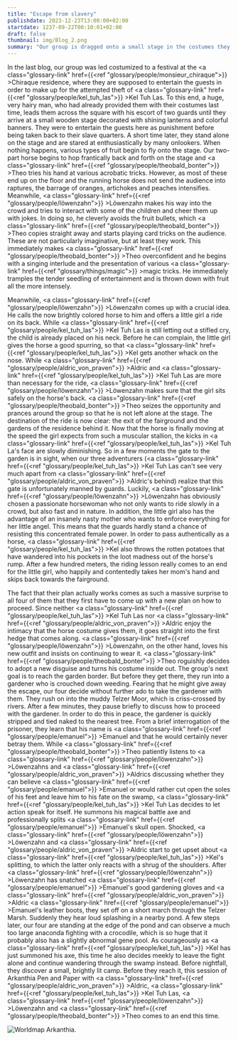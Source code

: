 ```yaml
---
title: "Escape from slavery"
publishdate: 2023-12-23T13:00:00+02:00
startdate: 1237-09-22T00:10:01+02:00
draft: false
thumbnail: img/Blog_2.png
summary: "Our group is dragged onto a small stage in the costumes they received last time and are made to entertain the visitors of the festival on the forecourt of the Chiraque residence. Unfortunately, the entertainment business is not their cup of tea, which is why they are pelted with all sorts of fruit and vegetables. You can find out here whether they manage to get out of this misery or pull a brilliant artistic act out of their hat:"
---
```


In the last blog, our group was led costumized to a festival at the <a class="glossary-link" href={{<ref "glossary/people/monsieur_chiraque">}} >Chiraque</a> residence, where they are supposed to entertain the guests in order to make up for the attempted theft of <a class="glossary-link" href={{<ref "glossary/people/kel_tuh_las">}} >Kel Tuh Las</a>. To this end, a huge, very hairy man, who had already provided them with their costumes last time, leads them across the square with his escort of two guards until they arrive at a small wooden stage decorated with shining lanterns and colorful banners. They were to entertain the guests here as punishment before being taken back to their slave quarters. A short time later, they stand alone on the stage and are stared at enthusiastically by many onlookers. When nothing happens, various types of fruit begin to fly onto the stage. Our two-part horse begins to hop frantically back and forth on the stage and <a class="glossary-link" href={{<ref "glossary/people/theobald_bonter">}} >Theo</a> tries his hand at various acrobatic tricks. However, as most of these end up on the floor and the running horse does not send the audience into raptures, the barrage of oranges, artichokes and peaches intensifies. Meanwhile, <a class="glossary-link" href={{<ref "glossary/people/löwenzahn">}} >Löwenzahn</a> makes his way into the crowd and tries to interact with some of the children and cheer them up with jokes. In doing so, he cleverly avoids the fruit bullets, which <a class="glossary-link" href={{<ref "glossary/people/theobald_bonter">}} >Theo</a> copies straight away and starts playing card tricks on the audience. These are not particularly imaginative, but at least they work. This immediately makes <a class="glossary-link" href={{<ref "glossary/people/theobald_bonter">}} >Theo</a> overconfident and he begins with a singing interlude and the presentation of various <a class="glossary-link" href={{<ref "glossary/things/magic">}} >magic</a> tricks. He immediately tramples the tender seedling of entertainment and is thrown down with fruit all the more intensely.

Meanwhile, <a class="glossary-link" href={{<ref "glossary/people/löwenzahn">}} >Löwenzahn</a> comes up with a crucial idea. He calls the now brightly colored horse to him and offers a little girl a ride on its back. While <a class="glossary-link" href={{<ref "glossary/people/kel_tuh_las">}} >Kel Tuh Las</a> is still letting out a stifled cry, the child is already placed on his neck. Before he can complain, the little girl gives the horse a good spurring, so that <a class="glossary-link" href={{<ref "glossary/people/kel_tuh_las">}} >Kel</a> gets another whack on the nose. While <a class="glossary-link" href={{<ref "glossary/people/aldric_von_praven">}} >Aldric</a> and <a class="glossary-link" href={{<ref "glossary/people/kel_tuh_las">}} >Kel Tuh Las</a> are more than necessary for the ride, <a class="glossary-link" href={{<ref "glossary/people/löwenzahn">}} >Löwenzahn</a> makes sure that the girl sits safely on the horse's back. <a class="glossary-link" href={{<ref "glossary/people/theobald_bonter">}} >Theo</a> seizes the opportunity and prances around the group so that he is not left alone at the stage. The destination of the ride is now clear: the exit of the fairground and the gardens of the residence behind it. Now that the horse is finally moving at the speed the girl expects from such a muscular stallion, the kicks in <a class="glossary-link" href={{<ref "glossary/people/kel_tuh_las">}} >Kel</a> Tuh La's face are slowly diminishing. So in a few moments the gate to the garden is in sight, when our three adventurers (<a class="glossary-link" href={{<ref "glossary/people/kel_tuh_las">}} >Kel Tuh Las</a> can't see very much apart from <a class="glossary-link" href={{<ref "glossary/people/aldric_von_praven">}} >Aldric</a>'s behind) realize that this gate is unfortunately manned by guards. Luckily, <a class="glossary-link" href={{<ref "glossary/people/löwenzahn">}} >Löwenzahn</a> has obviously chosen a passionate horsewoman who not only wants to ride slowly in a crowd, but also fast and in nature. In addition, the little girl also has the advantage of an insanely nasty mother who wants to enforce everything for her little angel. This means that the guards hardly stand a chance of resisting this concentrated female power. In order to pass authentically as a horse, <a class="glossary-link" href={{<ref "glossary/people/kel_tuh_las">}} >Kel</a> also throws the rotten potatoes that have wandered into his pockets in the loot madness out of the horse's rump. After a few hundred meters, the riding lesson really comes to an end for the little girl, who happily and contentedly takes her mom's hand and skips back towards the fairground.

The fact that their plan actually works comes as such a massive surprise to all four of them that they first have to come up with a new plan on how to proceed. Since neither <a class="glossary-link" href={{<ref "glossary/people/kel_tuh_las">}} >Kel Tuh Las</a> nor <a class="glossary-link" href={{<ref "glossary/people/aldric_von_praven">}} >Aldric</a> enjoy the intimacy that the horse costume gives them, it goes straight into the first hedge that comes along. <a class="glossary-link" href={{<ref "glossary/people/löwenzahn">}} >Löwenzahn</a>, on the other hand, loves his new outfit and insists on continuing to wear it. <a class="glossary-link" href={{<ref "glossary/people/theobald_bonter">}} >Theo</a> roguishly decides to adopt a new disguise and turns his costume inside out. The group's next goal is to reach the garden border. But before they get there, they run into a gardener who is crouched down weeding. Fearing that he might give away the escape, our four decide without further ado to take the gardener with them. They rush on into the muddy Telzer Moor, which is criss-crossed by rivers. After a few minutes, they pause briefly to discuss how to proceed with the gardener. In order to do this in peace, the gardener is quickly stripped and tied naked to the nearest tree. From a brief interrogation of the prisoner, they learn that his name is <a class="glossary-link" href={{<ref "glossary/people/emanuel">}} >Emanuel</a> and that he would certainly never betray them. While <a class="glossary-link" href={{<ref "glossary/people/theobald_bonter">}} >Theo</a> patiently listens to <a class="glossary-link" href={{<ref "glossary/people/löwenzahn">}} >Löwenzahns</a> and <a class="glossary-link" href={{<ref "glossary/people/aldric_von_praven">}} >Aldrics</a> discussing whether they can believe <a class="glossary-link" href={{<ref "glossary/people/emanuel">}} >Emanuel</a> or would rather cut open the soles of his feet and leave him to his fate on the swamp, <a class="glossary-link" href={{<ref "glossary/people/kel_tuh_las">}} >Kel Tuh Las</a> decides to let action speak for itself. He summons his magical battle axe and professionally splits <a class="glossary-link" href={{<ref "glossary/people/emanuel">}} >Emanuel</a>'s skull open. Shocked, <a class="glossary-link" href={{<ref "glossary/people/löwenzahn">}} >Löwenzahn</a> and <a class="glossary-link" href={{<ref "glossary/people/aldric_von_praven">}} >Aldric</a> start to get upset about <a class="glossary-link" href={{<ref "glossary/people/kel_tuh_las">}} >Kel</a>'s splitting, to which the latter only reacts with a shrug of the shoulders. After <a class="glossary-link" href={{<ref "glossary/people/löwenzahn">}} >Löwenzahn</a> has snatched <a class="glossary-link" href={{<ref "glossary/people/emanuel">}} >Emanuel</a>'s good gardening gloves and <a class="glossary-link" href={{<ref "glossary/people/aldric_von_praven">}} >Aldric</a> <a class="glossary-link" href={{<ref "glossary/people/emanuel">}} >Emanuel</a>'s leather boots, they set off on a short march through the Telzer Marsh. Suddenly they hear loud splashing in a nearby pond. A few steps later, our four are standing at the edge of the pond and can observe a much too large anaconda fighting with a crocodile, which is so huge that it probably also has a slightly abnormal gene pool. As courageously as <a class="glossary-link" href={{<ref "glossary/people/kel_tuh_las">}} >Kel</a> has just summoned his axe, this time he also decides meekly to leave the fight alone and continue wandering through the swamp instead. Before nightfall, they discover a small, brightly lit camp. Before they reach it, this session of Arkanthia Pen and Paper with <a class="glossary-link" href={{<ref "glossary/people/aldric_von_praven">}} >Aldric</a>, <a class="glossary-link" href={{<ref "glossary/people/kel_tuh_las">}} >Kel Tuh Las</a>, <a class="glossary-link" href={{<ref "glossary/people/löwenzahn">}} >Löwenzahn</a> and <a class="glossary-link" href={{<ref "glossary/people/theobald_bonter">}} >Theo</a> comes to an end this time.

<div class="img-max center">
  <img class="img-fluid" title="Worldmap Arkanthia" alt="Worldmap Arkanthia." src="/img/Arkanthia_Full_Map_Blog_1-4.jpg" />
</div>
